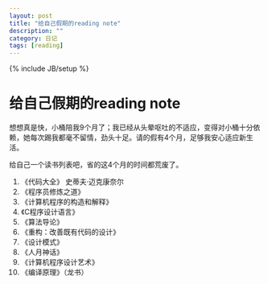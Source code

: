```yaml
---
layout: post
title: "给自己假期的reading note"
description: ""
category: 日记
tags: [reading]
---
```

{% include JB/setup %}

给自己假期的reading note
==================

想想真是快，小桶陪我9个月了；我已经从头晕呕吐的不适应，变得对小桶十分依赖，她每次踢我都毫不留情，劲头十足。请的假有4个月，足够我安心适应新生活。


给自己一个读书列表吧，省的这4个月的时间都荒废了。

 1. 《代码大全》 史蒂夫·迈克康奈尔
 2. 《程序员修炼之道》
 3. 《计算机程序的构造和解释》
 4. 《C程序设计语言》
 5. 《算法导论》
 6. 《重构：改善既有代码的设计》
 7. 《设计模式》
 8. 《人月神话》
 9. 《计算机程序设计艺术》
 10. 《编译原理》（龙书）

 
 